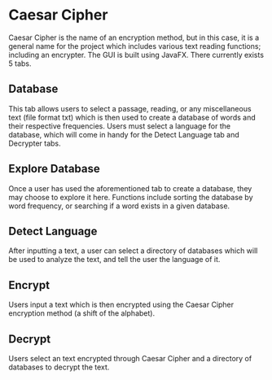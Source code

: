 # Caesar Cipher

Caesar Cipher is the name of an encryption method, but in this case, it is a general name for the project which includes various text reading functions; including an encrypter.
The GUI is built using JavaFX.
There currently exists 5 tabs.

## Database 

This tab allows users to select a passage, reading, or any miscellaneous text (file format txt) which is then used to create a database of words and their respective frequencies.
Users must select a language for the database, which will come in handy for the Detect Language tab and Decrypter tabs.

## Explore Database

Once a user has used the aforementioned tab to create a database, they may choose to explore it here. Functions include sorting the database by word frequency, or searching if a word exists in a given database.

## Detect Language

After inputting a text, a user can select a directory of databases which will be used to analyze the text, and tell the user the language of it.

## Encrypt

Users input a text which is then encrypted using the Caesar Cipher encryption method (a shift of the alphabet).

## Decrypt

Users select an text encrypted through Caesar Cipher and a directory of databases to decrypt the text.
